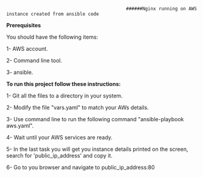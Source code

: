                                            
                                                ######Nginx running on AWS instance created from ansible code


   **Prerequisites**


You should have the following items:



1- AWS account.


2- Command line tool.


3- ansible.

 

   **To run this project follow these instructions:**


1- Git all the files to a directory in your system.


2- Modify the file "vars.yaml" to match your AWs details.


3- Use command line to run the following command "ansible-playbook aws.yaml".


4- Wait until your AWS services are ready.


5- In the last task you will get you instance details printed on the screen, search for 'public_ip_address' and copy it.


6- Go to you browser and navigate to public_ip_address:80









  
